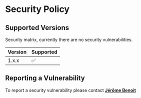# Security Policy

## Supported Versions

Security matrix, currently there are no security vulnerabilities.

| Version | Supported          |
| ------- | ------------------ |
| 1.x.x   | :white_check_mark: |

## Reporting a Vulnerability

To report a security vulnerability please contact [**Jérôme Benoit**](https://github.com/jerome-benoit)
